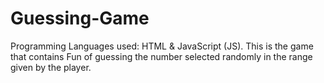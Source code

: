 # Guessing-Game
Programming Languages used: HTML &amp; JavaScript (JS).  This is the game that contains Fun of guessing the number selected randomly in the range given by the player.
